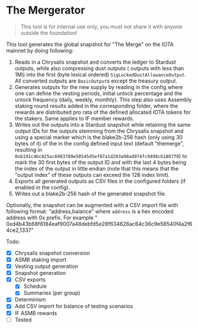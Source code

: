 # The Mergerator

> This tool is for internal use only, you must not share it with anyone outside the foundation!

This tool generates the global snapshot for "The Merge" on the IOTA mainnet by doing following:

1. Reads in a Chrysalis snapshot and converts the ledger to Stardust outputs, while also compressing dust outputs (
   outputs with less than 1Mi) into the first (byte lexical ordered) `SigLockedDustAllowanceOutput`. All converted
   outputs are `BasicOutput`s except the treasury output.
2. Generates outputs for the new supply by reading in the config where one can define the vesting periods, initial
   unlock percentage and the unlock frequency (daily, weekly, monthly). This step also uses Assembly staking round
   results added in the corresponding folder, where the rewards are distributed pro rata of the defined allocated IOTA
   tokens for the stakers. Same applies to IF member rewards.
3. Writes out the outputs into a Stardust snapshot while retaining the same output IDs for the outputs stemming from the
   Chrysalis snapshot and using a special marker which is the blake2b-256 hash (only using 30 bytes of it)
   of the in the config defined input text (default "themerge", resulting
   in `0xb191c4bc825ac6983789e50545d5ef07a1d293a98ad974fc9498cb1807f0`) to mark the 30 first bytes of the output ID and
   with the last 4 bytes being the index of the output in little endian (note that this
   means that the "output index" of these outputs can exceed the 128 index limit).
4. Exports all generated outputs as CSV files in the configured folders (if enabled in the config).
5. Writes out a blake2b-256 hash of the generated snapshot file.

Optionally, the snapshot can be augmented with a CSV import file with following format: "address,balance" where
`address` is a hex encoded address with 0x prefix. For example "
0xd4b43b68f8184eaf9007a48debfd5e28f634626ac64c36c9e58540f4a2f64ce2,1337"

Todo:

- [x] Chrysalis snapshot conversion
- [x] ASMB staking import
- [x] Vesting output generation
- [x] Snapshot generation
- [x] CSV exports
    - [x] Schedule
    - [x] Summaries (per group)
- [x] Determinism
- [x] Add CSV import for balance of testing scenarios
- [x] IF ASMB rewards
- [ ] Tested
